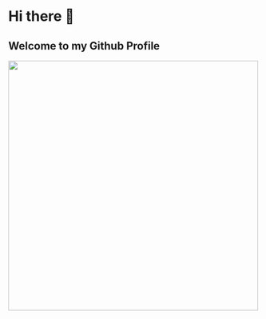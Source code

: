 # Hi there 👋
## Welcome to my Github Profile

<img src="https://media.giphy.com/media/pAtqIVldg4J5Q2QXlV/giphy.gif" width="500">

